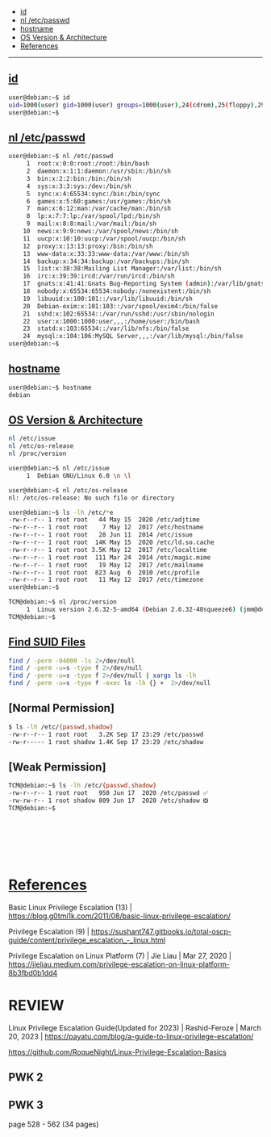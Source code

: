 - [id](#id)
- [nl /etc/passwd](#nl-etcpasswd)
- [hostname](#hostname)
- [OS Version & Architecture](#os-version--architecture)
- [References](#references)

-------------------------------------------

## [id](#id-1)
```sh
user@debian:~$ id
uid=1000(user) gid=1000(user) groups=1000(user),24(cdrom),25(floppy),29(audio),30(dip),44(video),46(plugdev)
user@debian:~$
```

## [nl /etc/passwd](#nl-etcpasswd-1)
```sh
user@debian:~$ nl /etc/passwd
     1  root:x:0:0:root:/root:/bin/bash
     2  daemon:x:1:1:daemon:/usr/sbin:/bin/sh
     3  bin:x:2:2:bin:/bin:/bin/sh
     4  sys:x:3:3:sys:/dev:/bin/sh
     5  sync:x:4:65534:sync:/bin:/bin/sync
     6  games:x:5:60:games:/usr/games:/bin/sh
     7  man:x:6:12:man:/var/cache/man:/bin/sh
     8  lp:x:7:7:lp:/var/spool/lpd:/bin/sh
     9  mail:x:8:8:mail:/var/mail:/bin/sh
    10  news:x:9:9:news:/var/spool/news:/bin/sh
    11  uucp:x:10:10:uucp:/var/spool/uucp:/bin/sh
    12  proxy:x:13:13:proxy:/bin:/bin/sh
    13  www-data:x:33:33:www-data:/var/www:/bin/sh
    14  backup:x:34:34:backup:/var/backups:/bin/sh
    15  list:x:38:38:Mailing List Manager:/var/list:/bin/sh
    16  irc:x:39:39:ircd:/var/run/ircd:/bin/sh
    17  gnats:x:41:41:Gnats Bug-Reporting System (admin):/var/lib/gnats:/bin/sh
    18  nobody:x:65534:65534:nobody:/nonexistent:/bin/sh
    19  libuuid:x:100:101::/var/lib/libuuid:/bin/sh
    20  Debian-exim:x:101:103::/var/spool/exim4:/bin/false
    21  sshd:x:102:65534::/var/run/sshd:/usr/sbin/nologin
    22  user:x:1000:1000:user,,,:/home/user:/bin/bash
    23  statd:x:103:65534::/var/lib/nfs:/bin/false
    24  mysql:x:104:106:MySQL Server,,,:/var/lib/mysql:/bin/false
user@debian:~$ 
```

## [hostname](#hostname-1)
```sh
user@debian:~$ hostname
debian
```

## [OS Version & Architecture](#os-version--architecture-1)
```sh
nl /etc/issue
nl /etc/os-release
nl /proc/version
```

```sh
user@debian:~$ nl /etc/issue
     1  Debian GNU/Linux 6.0 \n \l

user@debian:~$ nl /etc/os-release
nl: /etc/os-release: No such file or directory

user@debian:~$ ls -lh /etc/*e
-rw-r--r-- 1 root root   44 May 15  2020 /etc/adjtime
-rw-r--r-- 1 root root    7 May 12  2017 /etc/hostname
-rw-r--r-- 1 root root   28 Jun 11  2014 /etc/issue
-rw-r--r-- 1 root root  14K May 15  2020 /etc/ld.so.cache
-rw-r--r-- 1 root root 3.5K May 12  2017 /etc/localtime
-rw-r--r-- 1 root root  111 Mar 24  2014 /etc/magic.mime
-rw-r--r-- 1 root root   19 May 12  2017 /etc/mailname
-rw-r--r-- 1 root root  823 Aug  6  2010 /etc/profile
-rw-r--r-- 1 root root   11 May 12  2017 /etc/timezone
user@debian:~$ 

TCM@debian:~$ nl /proc/version
     1  Linux version 2.6.32-5-amd64 (Debian 2.6.32-48squeeze6) (jmm@debian.org) (gcc version 4.3.5 (Debian 4.3.5-4) ) #1 SMP Tue May 13 16:34:35 UTC 2014
TCM@debian:~$
```

## [Find SUID Files](#find-suid-files)
```sh
find / -perm -04000 -ls 2>/dev/null
find / -perm -u=s -type f 2>/dev/null
find / -perm -u=s -type f 2>/dev/null | xargs ls -lh
find / -perm -u=s -type f -exec ls -lh {} +  2>/dev/null
```

## [Normal Permission]
```sh
$ ls -lh /etc/{passwd,shadow}
-rw-r--r-- 1 root root   3.2K Sep 17 23:29 /etc/passwd
-rw-r----- 1 root shadow 1.4K Sep 17 23:29 /etc/shadow
```

## [Weak Permission]
```sh
TCM@debian:~$ ls -lh /etc/{passwd,shadow}
-rw-r--r-- 1 root root   950 Jun 17  2020 /etc/passwd ✅
-rw-rw-r-- 1 root shadow 809 Jun 17  2020 /etc/shadow ❎
TCM@debian:~$
```

## 
```sh

```

## 
```sh

```

## 
```sh

```

# [References](#references-1)

Basic Linux Privilege Escalation (13) | https://blog.g0tmi1k.com/2011/08/basic-linux-privilege-escalation/

Privilege Escalation (9) | https://sushant747.gitbooks.io/total-oscp-guide/content/privilege_escalation_-_linux.html

Privilege Escalation on Linux Platform (7) | Jie Liau | Mar 27, 2020 | https://jieliau.medium.com/privilege-escalation-on-linux-platform-8b3fbd0b1dd4

# REVIEW

Linux Privilege Escalation Guide(Updated for 2023) | Rashid-Feroze | March 20, 2023 | https://payatu.com/blog/a-guide-to-linux-privilege-escalation/


https://github.com/RoqueNight/Linux-Privilege-Escalation-Basics

## PWK 2


## PWK 3
page 528 - 562 (34 pages)